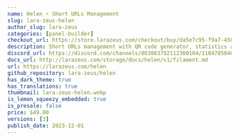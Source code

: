```yaml
---
name: Helen ⚡️ Short URLs Management
slug: lara-zeus-helen
author_slug: lara-zeus
categories: [panel-builder]
checkout_url: https://store.larazeus.com/checkout/buy/da5e7c95-f9a7-4502-b494-5b2152df1949?embed=1&media=0&logo=0&desc=0
description: Short URLs management with QR code generator, statistics and custom actions
discord_url: https://discord.com/channels/883083792112300104/1184785048210264125
docs_url: http://larazeus.com/storage/docs/helen/v1/filament.md
url: https://larazeus.com/helen
github_repository: lara-zeus/helen
has_dark_theme: true
has_translations: true
thumbnail: lara-zeus-helen.webp
is_lemon_squeezy_embedded: true
is_presale: false
price: $49.00
versions: [3]
publish_date: 2023-12-01
---
```

